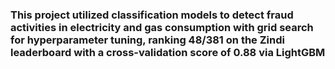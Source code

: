 ### This project utilized classification models to detect fraud activities in electricity and gas consumption with grid search for hyperparameter tuning, ranking 48/381 on the Zindi leaderboard with a cross-validation score of 0.88 via LightGBM
